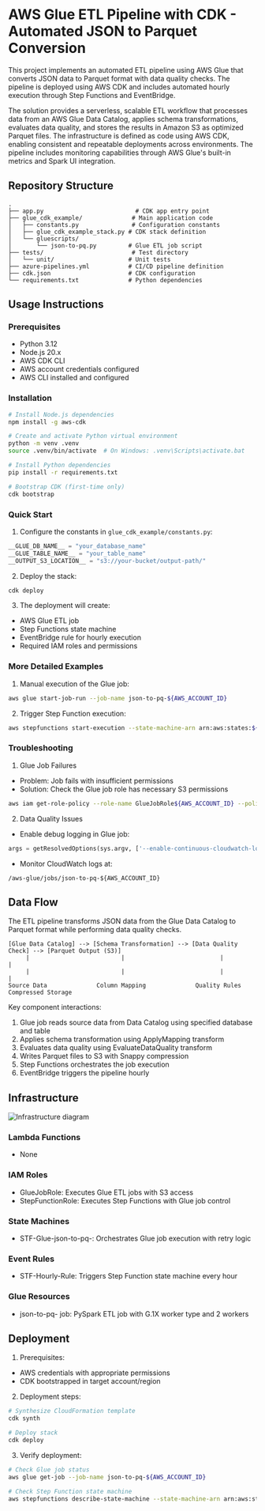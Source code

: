 # AWS Glue ETL Pipeline with CDK - Automated JSON to Parquet Conversion

This project implements an automated ETL pipeline using AWS Glue that converts JSON data to Parquet format with data quality checks. The pipeline is deployed using AWS CDK and includes automated hourly execution through Step Functions and EventBridge.

The solution provides a serverless, scalable ETL workflow that processes data from an AWS Glue Data Catalog, applies schema transformations, evaluates data quality, and stores the results in Amazon S3 as optimized Parquet files. The infrastructure is defined as code using AWS CDK, enabling consistent and repeatable deployments across environments. The pipeline includes monitoring capabilities through AWS Glue's built-in metrics and Spark UI integration.

## Repository Structure
```
.
├── app.py                          # CDK app entry point
├── glue_cdk_example/              # Main application code
│   ├── constants.py               # Configuration constants
│   ├── glue_cdk_example_stack.py # CDK stack definition
│   └── gluescripts/
│       └── json-to-pq.py         # Glue ETL job script
├── tests/                         # Test directory
│   └── unit/                     # Unit tests
├── azure-pipelines.yml           # CI/CD pipeline definition
├── cdk.json                      # CDK configuration
└── requirements.txt              # Python dependencies
```

## Usage Instructions
### Prerequisites
- Python 3.12
- Node.js 20.x
- AWS CDK CLI
- AWS account credentials configured
- AWS CLI installed and configured

### Installation
```bash
# Install Node.js dependencies
npm install -g aws-cdk

# Create and activate Python virtual environment
python -m venv .venv
source .venv/bin/activate  # On Windows: .venv\Scripts\activate.bat

# Install Python dependencies
pip install -r requirements.txt

# Bootstrap CDK (first-time only)
cdk bootstrap
```

### Quick Start
1. Configure the constants in `glue_cdk_example/constants.py`:
```python
__GLUE_DB_NAME__ = "your_database_name"
__GLUE_TABLE_NAME__ = "your_table_name"
__OUTPUT_S3_LOCATION__ = "s3://your-bucket/output-path/"
```

2. Deploy the stack:
```bash
cdk deploy
```

3. The deployment will create:
- AWS Glue ETL job
- Step Functions state machine
- EventBridge rule for hourly execution
- Required IAM roles and permissions

### More Detailed Examples
1. Manual execution of the Glue job:
```bash
aws glue start-job-run --job-name json-to-pq-${AWS_ACCOUNT_ID}
```

2. Trigger Step Function execution:
```bash
aws stepfunctions start-execution --state-machine-arn arn:aws:states:${AWS_REGION}:${AWS_ACCOUNT_ID}:stateMachine:STF-Glue-json-to-pq-${AWS_ACCOUNT_ID}
```

### Troubleshooting
1. Glue Job Failures
- Problem: Job fails with insufficient permissions
- Solution: Check the Glue job role has necessary S3 permissions
```bash
aws iam get-role-policy --role-name GlueJobRole${AWS_ACCOUNT_ID} --policy-name S3Access
```

2. Data Quality Issues
- Enable debug logging in Glue job:
```python
args = getResolvedOptions(sys.argv, ['--enable-continuous-cloudwatch-log=true'])
```
- Monitor CloudWatch logs at:
```
/aws-glue/jobs/json-to-pq-${AWS_ACCOUNT_ID}
```

## Data Flow
The ETL pipeline transforms JSON data from the Glue Data Catalog to Parquet format while performing data quality checks.

```ascii
[Glue Data Catalog] --> [Schema Transformation] --> [Data Quality Check] --> [Parquet Output (S3)]
     |                          |                           |                       |
     |                          |                           |                       |
Source Data              Column Mapping              Quality Rules           Compressed Storage
```

Key component interactions:
1. Glue job reads source data from Data Catalog using specified database and table
2. Applies schema transformation using ApplyMapping transform
3. Evaluates data quality using EvaluateDataQuality transform
4. Writes Parquet files to S3 with Snappy compression
5. Step Functions orchestrates the job execution
6. EventBridge triggers the pipeline hourly

## Infrastructure

![Infrastructure diagram](./docs/infra.svg)
### Lambda Functions
- None

### IAM Roles
- GlueJobRole: Executes Glue ETL jobs with S3 access
- StepFunctionRole: Executes Step Functions with Glue job control

### State Machines
- STF-Glue-json-to-pq-: Orchestrates Glue job execution with retry logic

### Event Rules
- STF-Hourly-Rule: Triggers Step Function state machine every hour

### Glue Resources
- json-to-pq- job: PySpark ETL job with G.1X worker type and 2 workers

## Deployment
1. Prerequisites:
- AWS credentials with appropriate permissions
- CDK bootstrapped in target account/region

2. Deployment steps:
```bash
# Synthesize CloudFormation template
cdk synth

# Deploy stack
cdk deploy
```

3. Verify deployment:
```bash
# Check Glue job status
aws glue get-job --job-name json-to-pq-${AWS_ACCOUNT_ID}

# Check Step Function state machine
aws stepfunctions describe-state-machine --state-machine-arn arn:aws:states:${AWS_REGION}:${AWS_ACCOUNT_ID}:stateMachine:STF-Glue-json-to-pq-${AWS_ACCOUNT_ID}
```